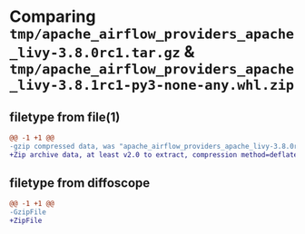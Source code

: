 # Comparing `tmp/apache_airflow_providers_apache_livy-3.8.0rc1.tar.gz` & `tmp/apache_airflow_providers_apache_livy-3.8.1rc1-py3-none-any.whl.zip`

## filetype from file(1)

```diff
@@ -1 +1 @@
-gzip compressed data, was "apache_airflow_providers_apache_livy-3.8.0rc1.tar", last modified: Tue Apr 30 11:16:04 2024, max compression
+Zip archive data, at least v2.0 to extract, compression method=deflate
```

## filetype from diffoscope

```diff
@@ -1 +1 @@
-GzipFile
+ZipFile
```

